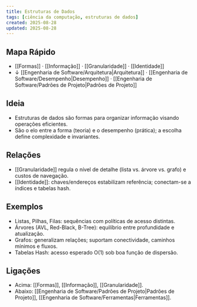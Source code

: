 ```yaml
---
title: Estruturas de Dados
tags: [ciência da computação, estruturas de dados]
created: 2025-08-28
updated: 2025-08-28
---
```


## Mapa Rápido
- [[Formas]] · [[Informação]] · [[Granularidade]] · [[Identidade]]
- ↓ [[Engenharia de Software/Arquitetura|Arquitetura]] · [[Engenharia de Software/Desempenho|Desempenho]] · [[Engenharia de Software/Padrões de Projeto|Padrões de Projeto]]

## Ideia
- Estruturas de dados são formas para organizar informação visando operações eficientes.
- São o elo entre a forma (teoria) e o desempenho (prática); a escolha define complexidade e invariantes.

## Relações
- [[Granularidade]] regula o nível de detalhe (lista vs. árvore vs. grafo) e custos de navegação.
- [[Identidade]]: chaves/endereços estabilizam referência; conectam-se a índices e tabelas hash.

## Exemplos
- Listas, Pilhas, Filas: sequências com políticas de acesso distintas.
- Árvores (AVL, Red-Black, B-Tree): equilíbrio entre profundidade e atualização.
- Grafos: generalizam relações; suportam conectividade, caminhos mínimos e fluxos.
- Tabelas Hash: acesso esperado O(1) sob boa função de dispersão.

## Ligações
- Acima: [[Formas]], [[Informação]], [[Granularidade]].
- Abaixo: [[Engenharia de Software/Padrões de Projeto|Padrões de Projeto]], [[Engenharia de Software/Ferramentas|Ferramentas]].
